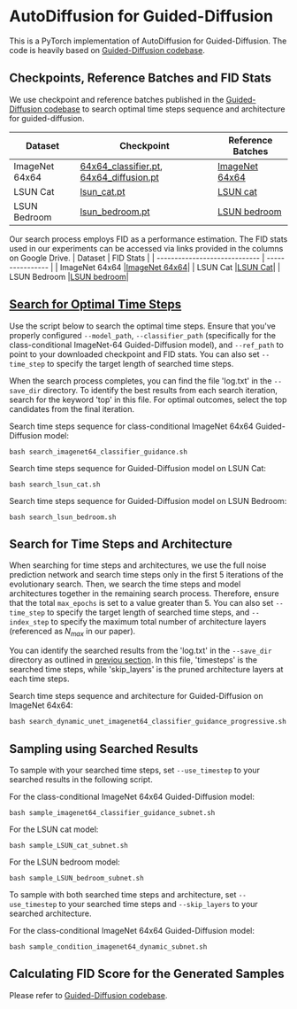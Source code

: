 # AutoDiffusion for Guided-Diffusion
This is a PyTorch implementation of AutoDiffusion for Guided-Diffusion. The code is heavily based on [Guided-Diffusion codebase](https://github.com/openai/guided-diffusion).

## Checkpoints, Reference Batches and FID Stats
We use checkpoint and reference batches published in the [Guided-Diffusion codebase](https://github.com/openai/guided-diffusion) to search optimal time steps sequence and architecture for guided-diffusion.

| Dataset                        | Checkpoint | Reference Batches | 
| ----------------------------- | ---------------- | -------------------- |
| ImageNet 64x64 | [64x64_classifier.pt](https://openaipublic.blob.core.windows.net/diffusion/jul-2021/64x64_classifier.pt), [64x64_diffusion.pt](https://openaipublic.blob.core.windows.net/diffusion/jul-2021/64x64_diffusion.pt)          | [ImageNet 64x64](https://openaipublic.blob.core.windows.net/diffusion/jul-2021/ref_batches/imagenet/64/VIRTUAL_imagenet64_labeled.npz) |
| LSUN Cat | [lsun_cat.pt](https://openaipublic.blob.core.windows.net/diffusion/jul-2021/lsun_cat.pt)         | [LSUN cat](https://openaipublic.blob.core.windows.net/diffusion/jul-2021/ref_batches/lsun/cat/VIRTUAL_lsun_cat256.npz) |
| LSUN Bedroom |   [lsun_bedroom.pt](https://openaipublic.blob.core.windows.net/diffusion/jul-2021/lsun_bedroom.pt)      | [LSUN bedroom](https://openaipublic.blob.core.windows.net/diffusion/jul-2021/ref_batches/lsun/bedroom/VIRTUAL_lsun_bedroom256.npz)  |


Our search process employs FID as a performance estimation. The FID stats used in our experiments can be accessed via links provided in the columns on Google Drive.
| Dataset                        | FID Stats | 
| ----------------------------- | ---------------- | 
| ImageNet 64x64   |[ImageNet 64x64](https://drive.google.com/file/d/1k_YBs7SulpyaaaefQ_dffN9-DpOj3-cl/view?usp=drive_link)|
| LSUN Cat   |[LSUN Cat](https://drive.google.com/file/d/1_mKlQezFR12UrKLLi0uji-iPKM0ChgP5/view?usp=drive_link)|
| LSUN Bedroom |[LSUN bedroom](https://drive.google.com/file/d/1C9seBQ5zq0bVyPXjRXy5U7I_Mz_G1nY9/view?usp=drive_link)|

## [Search for Optimal Time Steps](Search_for_timesteps)
Use the script below to search the optimal time steps. Ensure that you've properly configured `--model_path`, `--classifier_path` (specifically for the class-conditional ImageNet-64 Guided-Diffusion model), and `--ref_path` to point to your downloaded checkpoint and FID stats. You can also set `--time_step` to specify the target length of searched time steps. 

When the search process completes, you can find the file 'log.txt' in the `--save_dir` directory. To identify the best results from each search iteration, search for the keyword 'top' in this file. For optimal outcomes, select the top candidates from the final iteration.

Search time steps sequence for class-conditional ImageNet 64x64 Guided-Diffusion model:
```
bash search_imagenet64_classifier_guidance.sh
```

Search time steps sequence for Guided-Diffusion model on LSUN Cat:
```
bash search_lsun_cat.sh
```

Search time steps sequence for Guided-Diffusion model on LSUN Bedroom:
```
bash search_lsun_bedroom.sh
```

## Search for Time Steps and Architecture
When searching for time steps and architectures, we use the full noise prediction network and search time steps only in the first 5 iterations of the evolutionary search. Then, we search the time steps and model architectures together in the remaining search process. Therefore, ensure that the total `max_epochs` is set to a value greater than 5. You can also set `--time_step` to specify the target length of searched time steps, and `--index_step` to specify the maximum total number of architecture layers (referenced as $N_{max}$ in our paper). 

You can identify the searched results from the 'log.txt' in the `--save_dir` directory as outlined in [previou section](Search_for_timesteps). In this file, 'timesteps' is the searched time steps, while 'skip_layers' is the pruned architecture layers at each time steps. 

Search time steps sequence and architecture for Guided-Diffusion on ImageNet 64x64:
```
bash search_dynamic_unet_imagenet64_classifier_guidance_progressive.sh
```

## Sampling using Searched Results
To sample with your searched time steps, set `--use_timestep` to your searched results in the following script. 

For the class-conditional ImageNet 64x64 Guided-Diffusion model:
```
bash sample_imagenet64_classifier_guidance_subnet.sh
```

For the LSUN cat model:
```
bash sample_LSUN_cat_subnet.sh
```

For the LSUN bedroom model:
```
bash sample_LSUN_bedroom_subnet.sh
```

To sample with both searched time steps and architecture, set `--use_timestep` to your searched time steps and `--skip_layers` to your searched architecture. 

For the class-conditional ImageNet 64x64 Guided-Diffusion model:
```
bash sample_condition_imagenet64_dynamic_subnet.sh
```

## Calculating FID Score for the Generated Samples
Please refer to [Guided-Diffusion codebase](https://github.com/openai/guided-diffusion/tree/main/evaluations).
